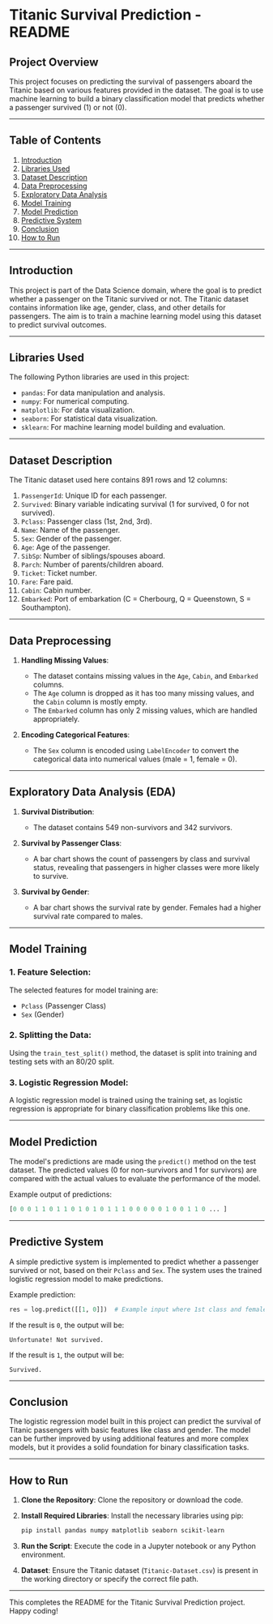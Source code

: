 # Titanic Survival Prediction - README

## Project Overview

This project focuses on predicting the survival of passengers aboard the Titanic based on various features provided in the dataset. The goal is to use machine learning to build a binary classification model that predicts whether a passenger survived (1) or not (0).

---

## Table of Contents

1. [Introduction](#introduction)
2. [Libraries Used](#libraries-used)
3. [Dataset Description](#dataset-description)
4. [Data Preprocessing](#data-preprocessing)
5. [Exploratory Data Analysis](#exploratory-data-analysis)
6. [Model Training](#model-training)
7. [Model Prediction](#model-prediction)
8. [Predictive System](#predictive-system)
9. [Conclusion](#conclusion)
10. [How to Run](#how-to-run)

---

## Introduction

This project is part of the Data Science domain, where the goal is to predict whether a passenger on the Titanic survived or not. The Titanic dataset contains information like age, gender, class, and other details for passengers. The aim is to train a machine learning model using this dataset to predict survival outcomes.

---

## Libraries Used

The following Python libraries are used in this project:

- `pandas`: For data manipulation and analysis.
- `numpy`: For numerical computing.
- `matplotlib`: For data visualization.
- `seaborn`: For statistical data visualization.
- `sklearn`: For machine learning model building and evaluation.

---

## Dataset Description

The Titanic dataset used here contains 891 rows and 12 columns:

1. `PassengerId`: Unique ID for each passenger.
2. `Survived`: Binary variable indicating survival (1 for survived, 0 for not survived).
3. `Pclass`: Passenger class (1st, 2nd, 3rd).
4. `Name`: Name of the passenger.
5. `Sex`: Gender of the passenger.
6. `Age`: Age of the passenger.
7. `SibSp`: Number of siblings/spouses aboard.
8. `Parch`: Number of parents/children aboard.
9. `Ticket`: Ticket number.
10. `Fare`: Fare paid.
11. `Cabin`: Cabin number.
12. `Embarked`: Port of embarkation (C = Cherbourg, Q = Queenstown, S = Southampton).

---

## Data Preprocessing

1. **Handling Missing Values**:
   - The dataset contains missing values in the `Age`, `Cabin`, and `Embarked` columns.
   - The `Age` column is dropped as it has too many missing values, and the `Cabin` column is mostly empty.
   - The `Embarked` column has only 2 missing values, which are handled appropriately.

2. **Encoding Categorical Features**:
   - The `Sex` column is encoded using `LabelEncoder` to convert the categorical data into numerical values (male = 1, female = 0).

---

## Exploratory Data Analysis (EDA)

1. **Survival Distribution**:
   - The dataset contains 549 non-survivors and 342 survivors.
   
2. **Survival by Passenger Class**:
   - A bar chart shows the count of passengers by class and survival status, revealing that passengers in higher classes were more likely to survive.
   
3. **Survival by Gender**:
   - A bar chart shows the survival rate by gender. Females had a higher survival rate compared to males.

---

## Model Training

### 1. Feature Selection:
The selected features for model training are:
- `Pclass` (Passenger Class)
- `Sex` (Gender)

### 2. Splitting the Data:
Using the `train_test_split()` method, the dataset is split into training and testing sets with an 80/20 split.

### 3. Logistic Regression Model:
A logistic regression model is trained using the training set, as logistic regression is appropriate for binary classification problems like this one.

---

## Model Prediction

The model's predictions are made using the `predict()` method on the test dataset. The predicted values (0 for non-survivors and 1 for survivors) are compared with the actual values to evaluate the performance of the model.

Example output of predictions:
```python
[0 0 0 1 1 0 1 1 0 1 0 1 0 1 1 1 0 0 0 0 0 1 0 0 1 1 0 ... ]
```

---

## Predictive System

A simple predictive system is implemented to predict whether a passenger survived or not, based on their `Pclass` and `Sex`. The system uses the trained logistic regression model to make predictions.

Example prediction:
```python
res = log.predict([[1, 0]])  # Example input where 1st class and female (Sex = 0)
```

If the result is `0`, the output will be:
```
Unfortunate! Not survived.
```
If the result is `1`, the output will be:
```
Survived.
```

---

## Conclusion

The logistic regression model built in this project can predict the survival of Titanic passengers with basic features like class and gender. The model can be further improved by using additional features and more complex models, but it provides a solid foundation for binary classification tasks.

---

## How to Run

1. **Clone the Repository**:
   Clone the repository or download the code.

2. **Install Required Libraries**:
   Install the necessary libraries using pip:
   ```bash
   pip install pandas numpy matplotlib seaborn scikit-learn
   ```

3. **Run the Script**:
   Execute the code in a Jupyter notebook or any Python environment.

4. **Dataset**:
   Ensure the Titanic dataset (`Titanic-Dataset.csv`) is present in the working directory or specify the correct file path.

---

This completes the README for the Titanic Survival Prediction project. Happy coding!
